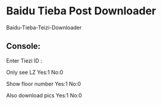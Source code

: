 # Baidu Tieba Post Downloader
Baidu-Tieba-Teizi-Downloader 

## Console:
Enter Tiezi ID : 

Only see LZ  Yes:1 No:0 

Show floor number  Yes:1 No:0 

Also download pics  Yes:1 No:0 


